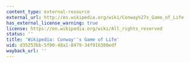 ```yaml
---
content_type: external-resource
external_url: http://en.wikipedia.org/wiki/Conway%27s_Game_of_Life
has_external_license_warning: true
license: https://en.wikipedia.org/wiki/All_rights_reserved
status: ''
title: 'Wikipedia: Conway''s Game of Life'
uid: d35253bb-5f00-48a1-8479-34f916380edf
wayback_url: ''
---
```

